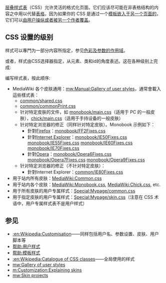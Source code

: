 [层叠样式表](../Page/层叠样式表.md "wikilink")（CSS）允许灵活的格式化页面。它们应该尽可能在非表格结构的内容之中用以代替[表格](https://zh.wikipedia.org/wiki/Help:表格 "wikilink")，因为如果你的 CSS 是通过一个[模板嵌入于另一个页面的](https://zh.wikipedia.org/wiki/Help:模板 "wikilink")，它们可以[由用户操纵或者被另一个作者覆盖](https://zh.wikipedia.org/wiki/Help:用户样式 "wikilink")。

## CSS 设置的级别

样式可以專門为一部分内容所指定，参见[色彩及参数的作用域](https://zh.wikipedia.org/wiki/Help:表格 "wikilink")。

或者，样式由CSS选择器指定，从元素、类和id的角度表述。这在各种级别上完成:

编写样式表，按此顺序:

  - MediaWiki 各个皮肤通用：[mw:Manual:Gallery of user styles](https://zh.wikipedia.org/wiki/mw:Manual:Gallery_of_user_styles "wikilink")，通常會載入這些樣式表：
      - [common/shared.css](http://svn.wikimedia.org/viewvc/mediawiki/trunk/phase3/skins/common/shared.css?view=markup)
      - [common/commonPrint.css](http://svn.wikimedia.org/viewvc/mediawiki/trunk/phase3/skins/common/commonPrint.css?view=markup)
      - 针对特定皮肤的文件，如 [monobook/main.css](http://svn.wikimedia.org/viewvc/mediawiki/trunk/phase3/skins/monobook/main.css?view=markup)（适用于 PC 的一般皮肤），[chick/main.css](http://svn.wikimedia.org/viewvc/mediawiki/trunk/phase3/skins/chick/main.css?view=markup)（适用于手持设备的一般皮肤）
      - 针对特定浏览器的修正（同样针对特定皮肤）。Monobook 示例如下：
          - 針對[Firefox](../Page/Firefox.md "wikilink")：[monobook/FF2Fixes.css](http://svn.wikimedia.org/viewvc/mediawiki/trunk/phase3/skins/monobook/FF2Fixes.css?view=markup)
          - 針對[Internet Explorer](../Page/Internet_Explorer.md "wikilink")：[monobook/IE50Fixes.css](http://svn.wikimedia.org/viewvc/mediawiki/trunk/phase3/skins/monobook/IE50Fixes.css?view=markup) [monobook/IE55Fixes.css](http://svn.wikimedia.org/viewvc/mediawiki/trunk/phase3/skins/monobook/IE55Fixes.css?view=markup) [monobook/IE60Fixes.css](http://svn.wikimedia.org/viewvc/mediawiki/trunk/phase3/skins/monobook/IE60Fixes.css?view=markup) [monobook/IE70Fixes.css](http://svn.wikimedia.org/viewvc/mediawiki/trunk/phase3/skins/monobook/IE70Fixes.css?view=markup)
          - 針對[Opera](https://zh.wikipedia.org/wiki/Opera "wikilink")：[monobook/Opera6Fixes.css](http://svn.wikimedia.org/viewvc/mediawiki/trunk/phase3/skins/monobook/Opera6Fixes.css?view=markup) [monobook/Opera7Fixes.css](http://svn.wikimedia.org/viewvc/mediawiki/trunk/phase3/skins/monobook/Opera7Fixes.css?view=markup) [monobook/Opera9Fixes.css](http://svn.wikimedia.org/viewvc/mediawiki/trunk/phase3/skins/monobook/Opera9Fixes.css?view=markup)
      - 针对特定浏览器的修正（不针对特定皮肤）：
          - 針對Internet Explorer：[common/IE80Fixes.css](http://svn.wikimedia.org/viewvc/mediawiki/trunk/phase3/skins/monobook/IE80Fixes.css?view=markup)
  - 用于站内所有皮肤：[MediaWiki:Common.css](https://zh.wikipedia.org/wiki/MediaWiki:Common.css "wikilink")
  - 用于站内各个皮肤：[MediaWiki:Monobook.css](https://zh.wikipedia.org/wiki/MediaWiki:Monobook.css "wikilink"), [MediaWiki:Chick.css](https://zh.wikipedia.org/wiki/MediaWiki:Chick.css "wikilink"), etc.
  - 用于所有皮肤的用户专属样式：[Special:Mypage/common.css](https://zh.wikipedia.org/wiki/Special:Mypage/common.css "wikilink")
  - 用于指定皮肤的用户专属样式：[Special:Mypage/skin.css](https://zh.wikipedia.org/wiki/Special:Mypage/skin.css "wikilink")（注意在 CSS 术语中，用户专属样式表不是用户样式）

## 参见

  - [:en:Wikipedia:Customisation](https://zh.wikipedia.org/wiki/:en:Wikipedia:Customisation "wikilink")——同样包括用户名、参数设置、皮肤、用户脚本等
  - [帮助:用户样式](https://zh.wikipedia.org/wiki/帮助:用户样式 "wikilink")
  - [帮助:模板样式](https://zh.wikipedia.org/wiki/帮助:模板样式 "wikilink")
  - [:en:Wikipedia:Catalogue of CSS classes](https://zh.wikipedia.org/wiki/:en:Wikipedia:Catalogue_of_CSS_classes "wikilink")——全局使用的样式
  - [mw:Gallery of user styles](https://zh.wikipedia.org/wiki/mw:Gallery_of_user_styles "wikilink")
  - [m:Customization:Explaining skins](https://zh.wikipedia.org/wiki/m:Customization:Explaining_skins "wikilink")
  - [mw:Skin projects](https://zh.wikipedia.org/wiki/mw:Skin_projects "wikilink")